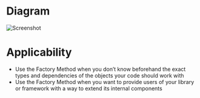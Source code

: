 
# Diagram
![Screenshot](https://mertarauh.com/wp-content/uploads/2016/05/FactoryMethod.gif)

# Applicability
- Use the Factory Method when you don’t know beforehand the
exact types and dependencies of the objects your code should
work with
- Use the Factory Method when you want to provide users of
  your library or framework with a way to extend its internal
  components